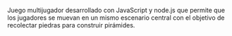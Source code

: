 Juego multijugador desarrollado con JavaScript y node.js que permite que los jugadores se muevan en un mismo escenario central con el objetivo de recolectar piedras para construir pirámides.
